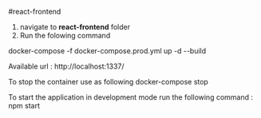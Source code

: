 #react-frontend 
1. navigate to <b>react-frontend</b> folder
2. Run the folowing command  

docker-compose -f docker-compose.prod.yml up -d --build

Available url :
http://localhost:1337/

To stop the container use as following
docker-compose stop


To start the application in development mode run the following command :
npm start